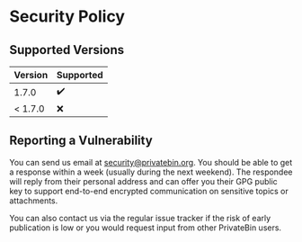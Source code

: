 # Security Policy

## Supported Versions

| Version | Supported          |
| ------- | ------------------ |
| 1.7.0   | :heavy_check_mark: |
| < 1.7.0 | :x:                |

## Reporting a Vulnerability

You can send us email at security@privatebin.org. You should be able to get
a response within a week (usually during the next weekend). The respondee will
reply from their personal address and can offer you their GPG public key to
support end-to-end encrypted communication on sensitive topics or attachments.

You can also contact us via the regular issue tracker if the risk of early
publication is low or you would request input from other PrivateBin users.

